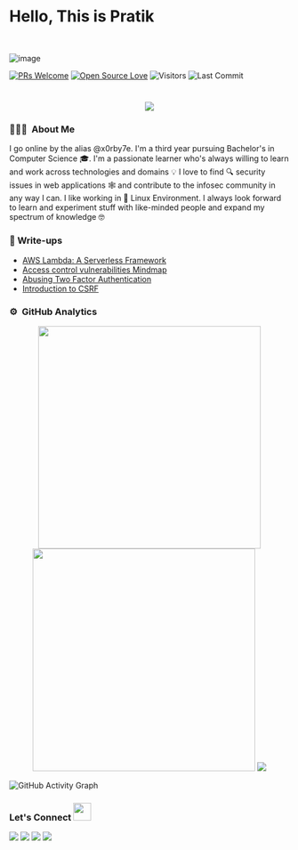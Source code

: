 # Hello, This is Pratik 
<!-- <img src="https://raw.githubusercontent.com/syedareehaquasar/syedareehaquasar/master/gifs/Hi.gif" width="30px"> -->
<br />

![image](![image](https://user-images.githubusercontent.com/70958044/179686172-b697f9b4-be60-47ce-af6c-d34fa2db84db.png))

[![PRs Welcome](https://img.shields.io/badge/PRs-welcome-brightgreen.svg?style=flat&logo=github)](https://github.com/XPr3dat0r)
[![Open Source Love](https://badges.frapsoft.com/os/v1/open-source.svg?v=103)](https://github.com/XPr3dat0r)
<img alt="Visitors" src="https://komarev.com/ghpvc/?username=XPr3dat0r&style=flat&labelColor=black&logo=github&label=PROFILE+VIEWS&color=29bf12">
<img alt="Last Commit" src="https://img.shields.io/github/last-commit/XPr3dat0r/XPr3dat0r?logo=markdown&label=LAST+UPDATE&color=29bf12&style=flat">

<h1 align="center">
  <a href="https://git.io/typing-svg">
    <img src="https://readme-typing-svg.herokuapp.com/?color=%2330DCCE&lines=|Glad+to+see+you+here!%20:)&center=true&size=30">
  </a>
</h1>

### 👨🏻‍💻 &nbsp;About Me

I go online by the alias @x0rby7e. I'm a third year pursuing Bachelor's in Computer Science :mortar_board:. I'm a passionate learner who's always willing to learn and work across technologies and domains :bulb:  I love to find :mag: security issues in web applications 🕸️ and contribute to the infosec community in any way I can. I like working in 🐧️ Linux Environment. I always look forward to learn and experiment stuff with like-minded people and expand my spectrum of knowledge 🤓

### :closed_book: Write-ups

* [AWS Lambda: A Serverless Framework](https://x0rby7e.medium.com/aws-lambda-a-serverless-framework-d70c111a42f3)<br>
* [Access control vulnerabilities Mindmap](https://infosecwriteups.com/access-control-vulnerabilities-mindmap-a0d177a31036)<br>
* [Abusing Two Factor Authentication](https://infosecwriteups.com/abusing-two-factor-authentication-d26113c97607)<br>
* [Introduction to CSRF ](https://x0rby7e.medium.com/introduction-csrf-csrf-cross-site-request-forgery-is-a-kind-of-web-application-vulnerability-ddae48178f99)


### ⚙️ &nbsp;GitHub Analytics

<!-- ![](https://github-readme-stats.vercel.app/api?username=XPr3dat0r&show_icons=true&bg_color=45,fc00ff,00dbde&title_color=fff&text_color=fff)
 -->
 
 <p align = "center">
  <img src = "https://github-readme-stats.vercel.app/api?username=XPr3dat0r&show_icons=true&theme=dark" width = 400 />
  <img src = "https://github-readme-streak-stats.herokuapp.com/?user=XPr3dat0r&theme=dark&hide_border=true" width = 400 />
  <img src="https://github-readme-stats.vercel.app/api/top-langs/?username=XPr3dat0r&theme=dark&hide_border=true" />
</p>

![GitHub Activity Graph](https://activity-graph.herokuapp.com/graph?username=XPr3dat0r) 

<h3 align="left">Let's Connect <img src="https://raw.githubusercontent.com/XPr3dat0r/XPr3dat0r/main/images/handshake.gif" height="32px"></h3>
<p align="center">
  
<a href="https://twitter.com/x0rby7ee"><img src="https://img.shields.io/badge/-@pratik?style=flat&logo=twitter&logoColor=white"/></a>
<a href="https://linkedin.com/in/pratikcct"><img src="https://img.shields.io/badge/-pratik?style=flat&logo=Linkedin&logoColor=white"/></a>
<a href="mailto:infosec.pratik@gmail.com"><img src="https://img.shields.io/badge/-infosec.pratik@gmail.com-D14836?style=flat&logo=Gmail&logoColor=white"/></a>
<a href="https://x0rby7e.medium.com"><img src="https://img.shields.io/badge/-@x0rby7e?style=flat&logo=medium&logoColor=white"/></a>
<!-- <a href="https://instagram.com/x0rby7e"><img src="https://img.shields.io/badge/-@x0rby7e?style=flat&logo=Instagram&logoColor=white"/></a> -->
  
 </p>
